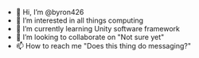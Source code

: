 - 👋 Hi, I’m @byron426
- 👀 I’m interested in all things computing
- 🌱 I’m currently learning Unity software framework
- 💞️ I’m looking to collaborate on "Not sure yet"
- 📫 How to reach me "Does this thing do messaging?"

<!---
byron426/byron426 is a ✨ special ✨ repository because its `README.md` (this file) appears on your GitHub profile.
You can click the Preview link to take a look at your changes.
--->
